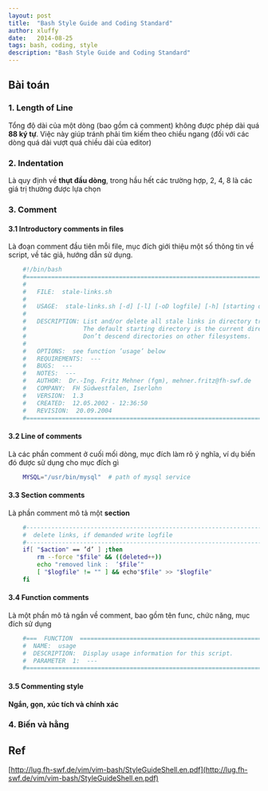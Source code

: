 ```yaml
---
layout: post
title:  "Bash Style Guide and Coding Standard"
author: xluffy
date:   2014-08-25
tags: bash, coding, style
description: "Bash Style Guide and Coding Standard"
---
```


## Bài toán

### 1. Length of Line

Tổng độ dài của một dòng (bao gồm cả comment) không được phép dài quá __88 ký tự__.
Việc này giúp tránh phải tìm kiếm theo chiều ngang (đối với các dòng quá dài vượt quá
chiều dài của editor)

### 2. Indentation

Là quy định về __thụt đầu dòng__, trong hầu hết các trường hợp, 2, 4, 8 là các giá trị 
thường được lựa chọn

### 3. Comment

#### 3.1 Introductory comments in files

Là đoạn comment đầu tiên mỗi file, mục đích giới thiệu một số thông tin về script, về
tác giả, hướng dẫn sử dụng.

```bash
	#!/bin/bash
	#===================================================================================
	#
	#	FILE:  stale-links.sh
	#
	#	USAGE:  stale-links.sh [-d] [-l] [-oD logfile] [-h] [starting directories]
	#
	#	DESCRIPTION: List and/or delete all stale links in directory trees.
	#				 The default starting directory is the current directory.
	#				 Don’t descend directories on other filesystems.
	#
	#	OPTIONS:  see function ’usage’ below
	# 	REQUIREMENTS:  ---
	#	BUGS:  ---
	#	NOTES:  ---
	#	AUTHOR:  Dr.-Ing. Fritz Mehner (fgm), mehner.fritz@fh-swf.de
	#	COMPANY:  FH Südwestfalen, Iserlohn
	#	VERSION:  1.3
	#	CREATED:  12.05.2002 - 12:36:50
	#   REVISION:  20.09.2004
	#===================================================================================
```

#### 3.2 Line of comments

Là các phần comment ở cuối mối dòng, mục đích làm rõ ý nghĩa, ví dụ biến  đó được sử dụng cho mục đích gì

```bash
	MYSQL="/usr/bin/mysql"	# path of mysql service
```

#### 3.3 Section comments

Là phần comment mô tả một __section__

```bash
	#----------------------------------------------------------------------
	#  delete links, if demanded write logfile
	#----------------------------------------------------------------------
	if[ "$action" == ’d’ ] ;then
		rm --force "$file" && ((deleted++))
		echo "removed link :  ’$file’"
		[ "$logfile" != "" ] && echo"$file" >> "$logfile"
	fi
```

#### 3.4 Function comments

Là một phần mô tả ngắn về comment, bao gồm tên func, chức năng, mục đích sử dụng

```bash
	#===  FUNCTION  ================================================================
	#  NAME:  usage
	#  DESCRIPTION:  Display usage information for this script.
	#  PARAMETER  1:  ---
	#===============================================================================
```

#### 3.5 Commenting style

__Ngắn, gọn, xúc tích và chính xác__

### 4. Biến và hằng







## Ref

[http://lug.fh-swf.de/vim/vim-bash/StyleGuideShell.en.pdf](http://lug.fh-swf.de/vim/vim-bash/StyleGuideShell.en.pdf)
